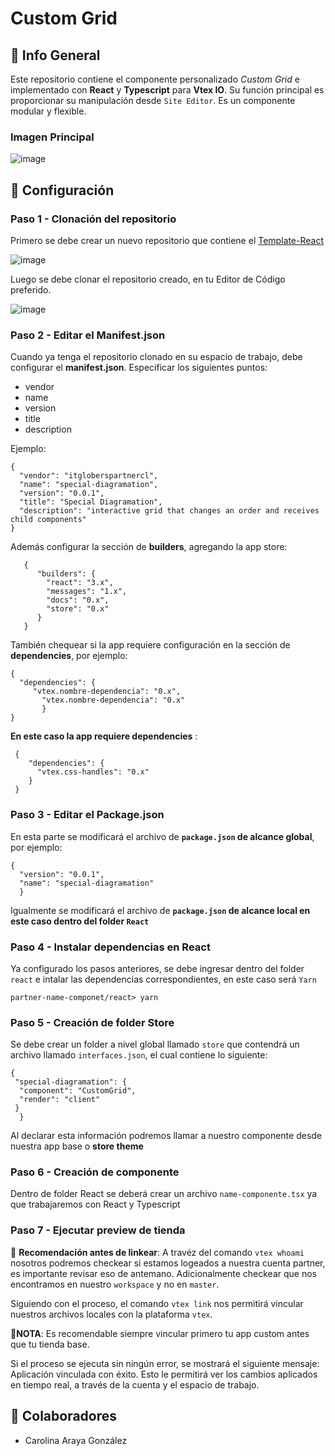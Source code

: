 # Custom Grid
## :purple_heart: Info General 
Este repositorio contiene el componente personalizado *Custom Grid* e implementado con **React** y **Typescript** para **Vtex IO**. Su función principal es 
proporcionar su manipulación desde `Site Editor`. Es un componente modular y flexible. 
### Imagen Principal


![image](https://user-images.githubusercontent.com/87923794/193961960-e39e699e-911c-4334-86b8-4446f6d37719.png)

## :wrench: Configuración
### Paso 1 - Clonación del repositorio
Primero se debe crear un nuevo repositorio que contiene el [Template-React](https://github.com/vtex-apps/react-app-template)

![image](https://user-images.githubusercontent.com/87923794/193940505-9b651d73-929d-4429-a90c-16be744f3dae.png)

Luego se debe clonar el repositorio creado, en tu Editor de Código preferido.

![image](https://user-images.githubusercontent.com/87923794/193941689-1edfa15e-09cd-47fd-b12c-29f2171ae302.png)

### Paso 2 - Editar el Manifest.json
Cuando ya tenga el repositorio clonado en su espacio de trabajo, debe configurar el **manifest.json**. Especificar los siguientes puntos:
 - vendor
 - name
 - version
 - title
 - description
 
 Ejemplo:
 
    {
      "vendor": "itgloberspartnercl",
      "name": "special-diagramation",
      "version": "0.0.1",
      "title": "Special Diagramation",
      "description": "interactive grid that changes an order and receives child components"
    }
   
Además configurar la sección de **builders**, agregando la app store:

       {
          "builders": {
            "react": "3.x",
            "messages": "1.x",
            "docs": "0.x",
            "store": "0.x"
          }
       }

También chequear si la app requiere configuración en la sección de **dependencies**, por ejemplo:

    {   
      "dependencies": {
         "vtex.nombre-dependencia": "0.x",
	       "vtex.nombre-dependencia": "0.x"
		   }
    }
    
 **En este caso la app requiere dependencies** :
     
     {
        "dependencies": {
          "vtex.css-handles": "0.x"
        }
     }
       
    
 ### Paso 3 - Editar el Package.json
 En esta parte se modificará el archivo de **`package.json` de alcance global**, por ejemplo:
 
    {
      "version": "0.0.1",
      "name": "special-diagramation"
	  }

Igualmente se modificará el archivo de **`package.json` de alcance local en este caso dentro del folder `React`**

### Paso 4 - Instalar dependencias en React
Ya configurado los pasos anteriores, se debe ingresar dentro del folder `react` e intalar las dependencias correspondientes, en este caso será `Yarn`

   `partner-name-componet/react> yarn`

### Paso 5 - Creación de folder Store
Se debe crear un folder a nivel global llamado `store` que contendrá un archivo llamado `interfaces.json`, el cual contiene lo siguiente: 

    {
     "special-diagramation": {
      "component": "CustomGrid",
      "render": "client"
     }
	  }

Al declarar esta información podremos llamar a nuestro componente desde nuestra app base o **store theme**

### Paso 6 - Creación de componente
Dentro de folder React se deberá crear un archivo `name-componente.tsx` ya que trabajaremos con React y Typescript

### Paso 7 - Ejecutar preview de tienda
:eyes: **Recomendación antes de linkear**: A travéz del comando `vtex whoami` nosotros podremos checkear si estamos logeados a nuestra cuenta partner, es importante revisar eso de antemano. Adicionalmente checkear que nos encontramos en nuestro `workspace` y no en `master`.

Siguiendo con el proceso, el comando `vtex link` nos permitirá vincular nuestros archivos locales con la plataforma `vtex`.

:pushpin:**NOTA**: Es recomendable siempre vincular primero tu app custom antes que tu tienda base.

Si el proceso se ejecuta sin ningún error, se mostrará el siguiente mensaje: Aplicación vinculada con éxito. 
Esto le permitirá ver los cambios aplicados en tiempo real, a través de la cuenta y el espacio de trabajo.

## :space_invader: Colaboradores
- Carolina Araya González
